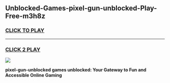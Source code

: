 
## Unblocked-Games-pixel-gun-unblocked-Play-Free-m3h8z
<h3>
<a href="https://premium76.site?title=pixel-gun-unblocked&ref=18A1">CLICK TO PLAY</a></h3>
<hr>

<h3>
<a href="https://premium76.site?title=pixel-gun-unblocked&ref=18A1">CLICK 2 PLAY</a>
  
</h3>

<a href="https://premium76.site?title=pixel-gun-unblocked&ref=18A1"><img src="https://clearcache.store/games.png"></a>


**pixel-gun-unblocked games unblocked: Your Gateway to Fun and Accessible Online Gaming**
